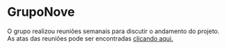 # GrupoNove

O grupo realizou reuniões semanais para discutir o andamento do projeto. As atas das reuniões pode ser encontradas [clicando aqui.](https://docs.google.com/document/d/1h2_5o5YRH1NJTsEWL2cLw3X5qlEm4Ee0QhjhvKL2ZEo/edit?usp=sharing)
